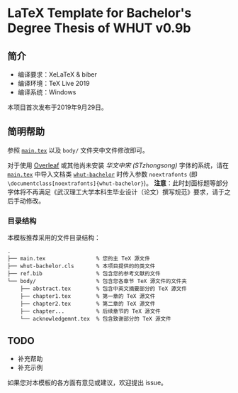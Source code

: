 # LaTeX Template for Bachelor's Degree Thesis of WHUT v0.9b

## 简介

- 编译要求：XeLaTeX & biber
- 编译环境：TeX Live 2019
- 编译系统：Windows

本项目首次发布于2019年9月29日。

## 简明帮助

参照 [`main.tex`](main.tex) 以及 `body/` 文件夹中文件修改即可。

对于使用 [Overleaf](https://www.overleaf.com/) 或其他尚未安装 *华文中宋 (STzhongsong)* 字体的系统，请在 [`main.tex`](main.tex) 中导入文档类 [`whut-bachelor`](whut-bachelor.cls) 时传入参数 `noextrafonts`
(即 `\documentclass[noextrafonts]{whut-bachelor}`)。
**注意**：此时封面标题等部分字体将不再满足《武汉理工大学本科生毕业设计（论文）撰写规范》要求，请于之后手动修改。

### 目录结构

本模板推荐采用的文件目录结构：
```
.
├── main.tex                % 您的主 TeX 源文件
├── whut-bachelor.cls       % 本项目提供的的类文件
├── ref.bib                 % 包含您的参考文献的文件
└── body/                   % 包含您各章节 TeX 源文件的文件夹
    ├── abstract.tex        % 包含中英文摘要部分的 TeX 源文件
    ├── chapter1.tex        % 第一章的 TeX 源文件
    ├── chapter2.tex        % 第二章的 TeX 源文件
    ├── chapter...          % 后续章节的 TeX 源文件
    └── acknowledgemnt.tex  % 包含致谢部分的 TeX 源文件
```

## TODO

- 补充帮助
- 补充示例

如果您对本模板的各方面有意见或建议，欢迎提出 issue。